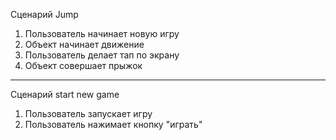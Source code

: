 Cценарий Jump

1. Пользователь начинает новую игру
2. Объект начинает движение
3. Пользователь делает тап по экрану
4. Объект совершает прыжок

***

Сценарий start new game

1. Пользователь запускает игру
2. Пользователь нажимает кнопку "играть"

